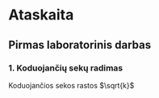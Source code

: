 # Ataskaita
## Pirmas laboratorinis darbas

### 1. Koduojančių sekų radimas

Koduojančios sekos rastos $\sqrt{k}$

